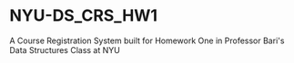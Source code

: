 # NYU-DS_CRS_HW1
A Course Registration System built for Homework One in Professor Bari's Data Structures Class at NYU
